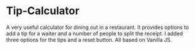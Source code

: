 # Tip-Calculator

A very useful calculator for dining out in a restaurant. 
It provides options to add a tip for a waiter and a number of people to split the receipt. 
I added three options for the tips and a reset button. All based on Vanilla JS.

